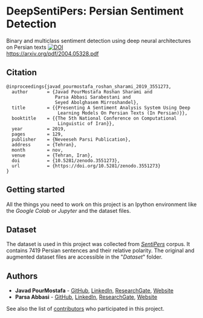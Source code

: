 # DeepSentiPers: Persian Sentiment Detection

Binary and multiclass sentiment detection using deep neural architectures on Persian texts
[![DOI](https://zenodo.org/badge/DOI/10.5281/zenodo.3551273.svg)](https://doi.org/10.5281/zenodo.3551273)
<br>
https://arxiv.org/pdf/2004.05328.pdf
<br>

Citation
--------
```
@inproceedings{javad_pourmostafa_roshan_sharami_2019_3551273,
  author       = {Javad PourMostafa Roshan Sharami and
                  Parsa Abbasi Sarabestani and
                  Seyed Abolghasem Mirroshandel},
  title        = {{Presenting A Sentiment Analysis System Using Deep 
                   Learning Models On Persian Texts (In Persian)}},
  booktitle    = {{The 5th National Conference on Computational 
                   Linguistic of Iran}},
  year         = 2019,
  pages        = 129,
  publisher    = {Neveeseh Parsi Publication},
  address      = {Tehran},
  month        = nov,
  venue        = {Tehran, Iran},
  doi          = {10.5281/zenodo.3551273},
  url          = {https://doi.org/10.5281/zenodo.3551273}
}
```

## Getting started

All the things you need to work on this project is an Ipython environment like the *Google Colab* or *Jupyter* and the dataset files.

## Dataset

The dataset is used in this project was collected from *[SentiPers](https://arxiv.org/abs/1801.07737)* corpus. It contains 7419 Persian sentences and their relative polarity.
The original and augmented dataset files are accessible in the "*Dataset*" folder.

## Authors

- **Javad PourMostafa** - [GitHub](https://github.com/JoyeBright), [LinkedIn](https://www.linkedin.com/in/javadpourmostafa), [ResearchGate](https://www.researchgate.net/profile/Javad_Pourmostafa_Roshan_Sharami), [Website](https://javad.pourmostafa.com)
- **Parsa Abbasi** - [GitHub](https://github.com/parsa-abbasi), [LinkedIn](https://www.linkedin.com/in/parsa-abbasi/), [ResearchGate](https://www.researchgate.net/profile/Parsa_Abbasi_Sarabestani), [Website](http://parsa-abbasi.ir)

See also the list of [contributors](https://github.com/parsa-abbasi/Sentiment-Analysis/contributors) who participated in this project.

